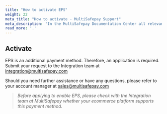 ```yaml
---
title: "How to activate EPS"
weight: 22
meta_title: "How to activate - MultiSafepay Support"
meta_description: "In the MultiSafepay Documentation Center all relevant information regarding our Plugins and API. As well as Support pages for Payment Method, Tools and General Questions. You can also find the contact details of our Support Team and Integration Team."
read_more: '.'
---
```

## Activate
EPS is an additional payment method. Therefore, an application is required. Submit your request to the Integration team at <integration@multisafepay.com> 

Should you need further assistance or have any questions, please refer to your account manager at <sales@multisafepay.com>

>_Before applying to enable EPS, please check with the Integration team at MultiSafepay whether your ecommerce platform supports this payment method._


